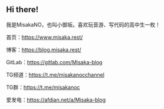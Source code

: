 ## Hi there!

我是MisakaNO，也叫小御坂。喜欢玩音游、写代码的高中生一枚！

首页：https://www.misaka.rest/

博客：https://blog.misaka.rest/

GitLab：https://gitlab.com/Misaka-blog

TG频道：https://t.me/misakanocchannel

TG群：https://t.me/misakanoc

爱发电：https://afdian.net/a/Misaka-blog
